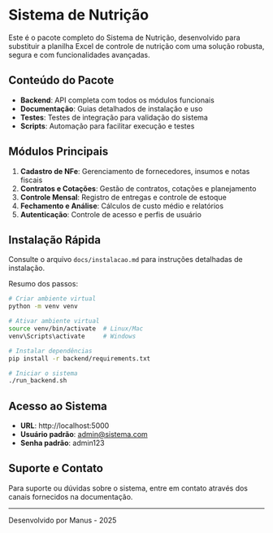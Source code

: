 # Sistema de Nutrição

Este é o pacote completo do Sistema de Nutrição, desenvolvido para substituir a planilha Excel de controle de nutrição com uma solução robusta, segura e com funcionalidades avançadas.

## Conteúdo do Pacote

- **Backend**: API completa com todos os módulos funcionais
- **Documentação**: Guias detalhados de instalação e uso
- **Testes**: Testes de integração para validação do sistema
- **Scripts**: Automação para facilitar execução e testes

## Módulos Principais

1. **Cadastro de NFe**: Gerenciamento de fornecedores, insumos e notas fiscais
2. **Contratos e Cotações**: Gestão de contratos, cotações e planejamento
3. **Controle Mensal**: Registro de entregas e controle de estoque
4. **Fechamento e Análise**: Cálculos de custo médio e relatórios
5. **Autenticação**: Controle de acesso e perfis de usuário

## Instalação Rápida

Consulte o arquivo `docs/instalacao.md` para instruções detalhadas de instalação.

Resumo dos passos:

```bash
# Criar ambiente virtual
python -m venv venv

# Ativar ambiente virtual
source venv/bin/activate  # Linux/Mac
venv\Scripts\activate     # Windows

# Instalar dependências
pip install -r backend/requirements.txt

# Iniciar o sistema
./run_backend.sh
```

## Acesso ao Sistema

- **URL**: http://localhost:5000
- **Usuário padrão**: admin@sistema.com
- **Senha padrão**: admin123

## Suporte e Contato

Para suporte ou dúvidas sobre o sistema, entre em contato através dos canais fornecidos na documentação.

---

Desenvolvido por Manus - 2025
